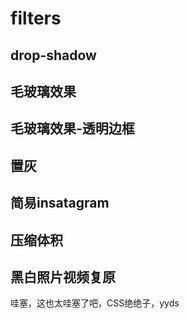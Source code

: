 # filters

## drop-shadow

## 毛玻璃效果

## 毛玻璃效果-透明边框

## 置灰

## 简易insatagram

## 压缩体积

## 黑白照片视频复原

哇塞，这也太哇塞了吧，CSS绝绝子，yyds
